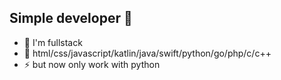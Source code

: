 ## Simple developer 👋
- 🌱 I'm fullstack
- 🔭 html/css/javascript/katlin/java/swift/python/go/php/c/c++
- ⚡ but now only work with python

